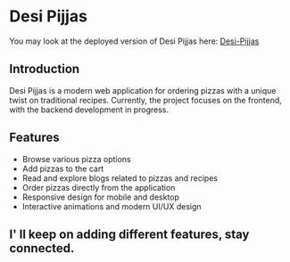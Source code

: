 # Desi Pijjas

You may look at the deployed version of Desi Pijjas here: [Desi-Pijjas](https://desi-pijja-iadityaguptas-projects.vercel.app/)

## Introduction
Desi Pijjas is a modern web application for ordering pizzas with a unique twist on traditional recipes. Currently, the project focuses on the frontend, with the backend development in progress.

## Features
- Browse various pizza options
- Add pizzas to the cart
- Read and explore blogs related to pizzas and recipes
- Order pizzas directly from the application
- Responsive design for mobile and desktop
- Interactive animations and modern UI/UX design


## I' ll keep on adding different features, stay connected.
